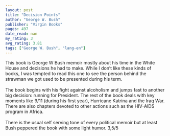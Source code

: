 ```yaml
---
layout: post
title: "Decision Points"
author: "George W. Bush"
publisher: "Virgin Books"
pages: 497
date_read: nan
my_rating: 3
avg_rating: 3.81
tags: ["George W. Bush", "lang-en"]
---
```


This book is George W Bush memoir mostly about his time in the White House and decisions he had to make. While I don’t like these kinds of books, I was tempted to read this one to see the person behind the strawman we got used to be presented during his term. <br/><br/>The book begins with his fight against alcoholism and jumps fast to another big decision: running for President. The rest of the book deals with key moments like 9/11 (during his first year), Hurricane Katrina and the Iraq War. There are also chapters devoted to other actions such as the HIV-AIDS program in Africa. <br/><br/>There is the usual self serving tone of every political memoir but at least Bush peppered the book with some light humor. 3,5/5

